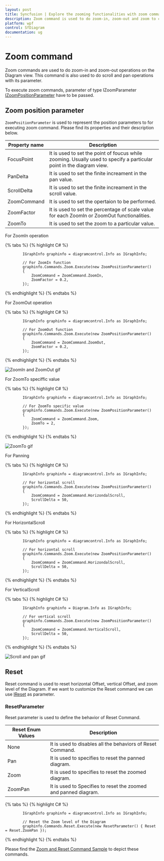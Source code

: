 ```yaml
---
layout: post
title: Syncfusion | Explore the zooming functionalities with zoom command.
description: Zoom command is used to do zoom-in, zoom-out and zoom to certain zoom operations on the Diagram view. It can be done by zoom command parameters.
platform: wpf
control: SfDiagram
documentation: ug
---
```


# Zoom command

Zoom commands are used to do zoom-in and zoom-out operations on the Diagram view. This command is also used to do scroll and pan operations with its parameter. 

To execute zoom commands, parameter of type IZoomParameter [IZoomPositionParameter](https://help.syncfusion.com/cr/cref_files/wpf/Syncfusion.SfDiagram.WPF~Syncfusion.UI.Xaml.Diagram.ZoomPositionParameter_members.html) have to be passed.

## Zoom position parameter

`ZoomPositionParameter` is used to represent the position parameters to for executing zoom command. Please find its properties and their description below.

| Property name | Description |
| --- | --- |
| FocusPoint | It is used to set the point of foucus while zooming. Usually used to specify a particular point in the diagram view. |
| PanDelta | It is used to set the finite increament in the pan value. |
| ScrollDelta | It is used to set the finite increament in the scroll value. |
| ZoomCommand | It is used to set the opertaion to be performed. |
| ZoomFactor | It is used to set the percentage of scale value for each ZoomIn or ZoomOut functionalities. |
| ZoomTo | It is used to set the zoom to a particular value. |

For ZoomIn operation

{% tabs %}
{% highlight C# %}

            IGraphInfo graphinfo = diagramcontrol.Info as IGraphInfo;

            // For ZoomIn function
            graphinfo.Commands.Zoom.Execute(new ZoomPositionParameter()
            {
                ZoomCommand = ZoomCommand.ZoomIn,
                ZoomFactor = 0.2,
            });

{% endhighlight %}
{% endtabs %}

For ZoomOut operation

{% tabs %}
{% highlight C# %}

            IGraphInfo graphinfo = diagramcontrol.Info as IGraphInfo;

            // For ZoomOut function
            graphinfo.Commands.Zoom.Execute(new ZoomPositionParameter()
            {
                ZoomCommand = ZoomCommand.ZoomOut,
                ZoomFactor = 0.2,
            });

{% endhighlight %}
{% endtabs %}

![ZoomIn and ZoomOut gif](Commands_Images/Commands_img13.gif)

For ZoomTo speciffic value

{% tabs %}
{% highlight C# %}

            IGraphInfo graphinfo = diagramcontrol.Info as IGraphInfo;

            // For ZoomTo specific value
            graphinfo.Commands.Zoom.Execute(new ZoomPositionParameter()
            {
                ZoomCommand = ZoomCommand.Zoom,
                ZoomTo = 2,
            });

{% endhighlight %}
{% endtabs %}

![ZoomTo gif](Commands_Images/Commands_img14.gif)

For Panning

{% tabs %}
{% highlight C# %}

            IGraphInfo graphinfo = diagramcontrol.Info as IGraphInfo;

            // For horizontal scroll
            graphinfo.Commands.Zoom.Execute(new ZoomPositionParameter()
            {
                ZoomCommand = ZoomCommand.HorizondalScroll,
                ScrollDelta = 50,
            });

{% endhighlight %}
{% endtabs %}


For HorizontalScroll

{% tabs %}
{% highlight C# %}

            IGraphInfo graphinfo = diagramcontrol.Info as IGraphInfo;

            // For horizontal scroll
            graphinfo.Commands.Zoom.Execute(new ZoomPositionParameter()
            {
                ZoomCommand = ZoomCommand.HorizondalScroll,
                ScrollDelta = 50,
            });

{% endhighlight %}
{% endtabs %}

For VerticalScroll

{% tabs %}
{% highlight C# %}

            IGraphInfo graphinfo = Diagram.Info as IGraphInfo;

            // For vertical scroll
            graphinfo.Commands.Zoom.Execute(new ZoomPositionParameter()
            {
                ZoomCommand = ZoomCommand.VerticalScroll,
                ScrollDelta = 50,
            });

{% endhighlight %}
{% endtabs %}

![Scroll and pan gif](Commands_Images/Commands_img15.gif)

## Reset

Reset command is used to reset horizontal Offset, vertical Offset, and zoom level of the Diagram. If we want to customize the Reset command we can use [IReset](https://help.syncfusion.com/cr/cref_files/wpf/Syncfusion.SfDiagram.WPF~Syncfusion.UI.Xaml.Diagram.ResetParameter_members.html) as parameter.

### ResetParameter

Reset parameter is used to define the behavior of Reset Command. 

| Reset Enum Values | Description |
| --- | --- |
| None | It is used to disables all the behaviors of Reset Command. |
| Pan | It is used to specifies to reset the panned diagram. |
| Zoom | It is used to specifies to reset the zoomed diagram. |
| ZoomPan | It is used to Specifies to reset the zoomed and panned diagram. |


{% tabs %}
{% highlight C# %}

            IGraphInfo graphinfo = diagramcontrol.Info as IGraphInfo;

            // Reset the Zoom level of the Diagram
            graphinfo.Commands.Reset.Execute(new ResetParameter() { Reset = Reset.ZoomPan });

{% endhighlight %}
{% endtabs %}

Please find the [Zoom and Reset Command Sample](https://www.syncfusion.com/downloads/support/directtrac/general/ze/Zoom_Command1860880159) to depict these commands.